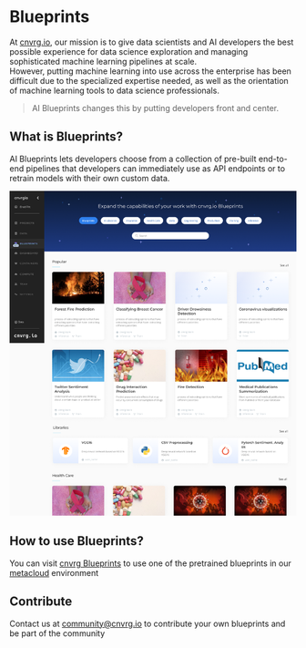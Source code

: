 # Blueprints
At [cnvrg.io](cnvrg.io), our mission is to give data scientists and AI developers the best possible experience for data science exploration and managing sophisticated machine learning pipelines at scale.  
However, putting machine learning into use across the enterprise has been difficult due to the specialized expertise needed, as well as the orientation of machine learning tools to data science professionals. 

> AI Blueprints changes this by putting developers front and center.   

## What is Blueprints?

AI Blueprints lets developers choose from a collection of pre-built end-to-end pipelines that developers can immediately use as API endpoints or
to retrain models with their own custom data.

![Blueprints Marketplace](./assets/Home%20page.png)

## How to use Blueprints?

You can visit [cnvrg Blueprints](https://metacloud.cloud.cnvrg.io/marketplace) to use one of the pretrained blueprints in our [metacloud](https://metacloud.cloud.cnvrg.io) environment

## Contribute

Contact us at <community@cnvrg.io> to contribute your own blueprints and be part of the community



